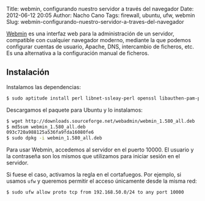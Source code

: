 Title: webmin, configurando nuestro servidor a través del navegador
Date: 2012-06-12 20:05
Author: Nacho Cano
Tags: firewall, ubuntu, ufw, webmin
Slug: webmin-configurando-nuestro-servidor-a-traves-del-navegador

[Webmin][] es una interfaz web para la administración de un servidor,
compatible con cualquier navegador moderno, mediante la que podemos
configurar cuentas de usuario, Apache, DNS, intercambio de ficheros,
etc. Es una alternativa a la configuración manual de ficheros.

Instalación
-----------

Instalamos las dependencias:

```bash
$ sudo aptitude install perl libnet-ssleay-perl openssl libauthen-pam-perl libpam-runtime libio-pty-perl apt-show-versions
```

Descargamos el paquete para Ubuntu y lo instalamos:

```bash
$ wget http://downloads.sourceforge.net/webadmin/webmin_1.580_all.deb
$ md5sum webmin_1.580_all.deb
093c720a988125a536fa9fda16080fe6
$ sudo dpkg -i webmin_1.580_all.deb
```

Para usar Webmin, accedemos al servidor en el puerto 10000. El usuario y
la contraseña son los mismos que utilizamos para iniciar sesión en el
servidor.

Si fuese el caso, activamos la regla en el cortafuegos. Por ejemplo, si
usamos `ufw` y queremos permitir el acceso únicamente desde la misma
red:

```bash
$ sudo ufw allow proto tcp from 192.168.50.0/24 to any port 10000
```

  [Webmin]: http://www.webmin.com/
    "Webmin"
